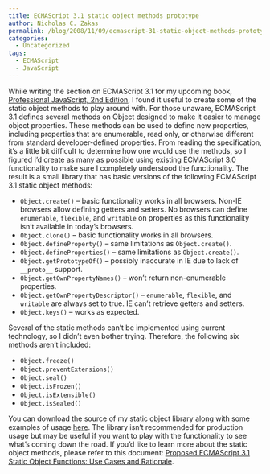 ```yaml
---
title: ECMAScript 3.1 static object methods prototype
author: Nicholas C. Zakas
permalink: /blog/2008/11/09/ecmascript-31-static-object-methods-prototype/
categories:
  - Uncategorized
tags:
  - ECMAScript
  - JavaScript
---
```

While writing the section on ECMAScript 3.1 for my upcoming book, [Professional JavaScript, 2nd Edition][1], I found it useful to create some of the static object methods to play around with. For those unaware, ECMAScript 3.1 defines several methods on Object designed to make it easier to manage object properties. These methods can be used to define new properties, including properties that are enumerable, read only, or otherwise different from standard developer-defined properties. From reading the specification, it&#8217;s a little bit difficult to determine how one would use the methods, so I figured I&#8217;d create as many as possible using existing ECMAScript 3.0 functionality to make sure I completely understood the functionality. The result is a small library that has basic versions of the following ECMAScript 3.1 static object methods:

  * `Object.create()` &#8211; basic functionality works in all browsers. Non-IE browsers allow defining getters and setters. No browsers can define `enumerable`, `flexible`, and `writable` on properties as this functionality isn&#8217;t available in today&#8217;s browsers.
  * `Object.clone()` &#8211; basic functionality works in all browsers.
  * `Object.defineProperty()` &#8211; same limitations as `Object.create()`.
  * `Object.defineProperties()` &#8211; same limitations as `Object.create()`.
  * `Object.getPrototypeOf()` &#8211; possibly inaccurate in IE due to lack of `__proto__` support.
  * `Object.getOwnPropertyNames()` &#8211; won&#8217;t return non-enumerable properties.
  * `Object.getOwnPropertyDescriptor()` &#8211; `enumerable`, `flexible`, and `writable` are always set to true. IE can&#8217;t retrieve getters and setters.
  * `Object.keys()` &#8211; works as expected.

Several of the static methods can&#8217;t be implemented using current technology, so I didn&#8217;t even bother trying. Therefore, the following six methods aren&#8217;t included:

  * `Object.freeze()`
  * `Object.preventExtensions()`
  * `Object.seal()`
  * `Object.isFrozen()`
  * `Object.isExtensible()`
  * `Object.isSealed()`

You can download the source of my static object library along with some examples of usage [here][2]. The library isn&#8217;t recommended for production usage but may be useful if you want to play with the functionality to see what&#8217;s coming down the road. If you&#8217;d like to learn more about the static object methods, please refer to this document: [Proposed ECMAScript 3.1 Static Object Functions: Use Cases and Rationale][3].

 [1]: http://www.amazon.com/gp/product/047022780X?ie=UTF8&tag=nczonline-20&linkCode=as2&camp=1789&creative=390957&creativeASIN=047022780X
 [2]: {{site.url}}/downloads/es31object.zip
 [3]: http://wiki.ecmascript.org/lib/exe/fetch.php?id=es3.1%3Aes3.1_proposal_working_draft&cache=cache&media=es3.1:rationale_for_es3_1_static_object_methodsaug26.pdf
